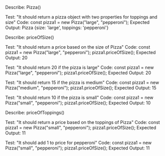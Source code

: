Describe: Pizza()

Test: "It should return a pizza object with two properties for toppings and size"
Code: const pizza1 = new Pizza("large", "pepperoni");
Expected Output: Pizza {size: 'large', toppings: 'pepperoni'}

Describe: priceOfSize()

Test: "It should return a price based on the size of Pizza"
Code: 
const pizza1 = new Pizza("large", "pepperoni");
pizza1.priceOfSize();
Expected Output: 20

Test: "It should return 20 if the pizza is large"
Code: 
const pizza1 = new Pizza("large", "pepperoni");
pizza1.priceOfSize();
Expected Output: 20

Test: "It should return 15 if the pizza is medium"
Code: 
const pizza1 = new Pizza("medium", "pepperoni");
pizza1.priceOfSize();
Expected Output: 15

Test: "It should return 10 if the pizza is small"
Code: 
const pizza1 = new Pizza("small", "pepperoni");
pizza1.priceOfSize();
Expected Output: 10

Describe: priceOfToppings()

Test: "It should return a price based on the toppings of Pizza"
Code: 
const pizza1 = new Pizza("small", "pepperoni");
pizza1.priceOfSize();
Expected Output: 11

Test: "It should add 1 to price for pepperoni"
Code: 
const pizza1 = new Pizza("small", "pepperoni");
pizza1.priceOfSize();
Expected Output: 11